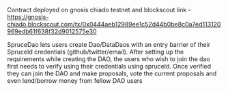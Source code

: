Contract deployed on gnosis chiado testnet and blockscout link - https://gnosis-chiado.blockscout.com/tx/0x0444aeb12989ee1c52d44b0be8c0a7ed113120969edb61f638f32d9012575e30

SpruceDao lets users create Dao/DataDaos with an entry barrier of their SpruceId credentials (github/twitter/email). After setting up the requirements while creating the DAO, the users who wish to join the dao first needs to verify using their credentials using spruceId. Once verified they can join the DAO and make proposals, vote the current proposals and even lend/borrow money from fellow DAO users
